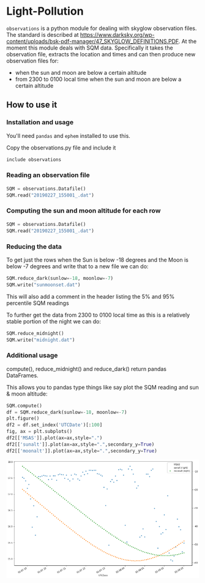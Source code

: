 # Light-Pollution

`observations` is a python module for dealing with skyglow observation files. 
The standard is described at https://www.darksky.org/wp-content/uploads/bsk-pdf-manager/47_SKYGLOW_DEFINITIONS.PDF.
At the moment this module deals with SQM data. Specifically it takes the observation file, extracts the location and times and can then produce new observation files for:
* when the sun and moon are below a certain altitude
* from 2300 to 0100 local time when the sun and moon are below a certain altitude

## How to use it  

### Installation and usage
You'll need `pandas` and `ephem` installed to use this.

Copy the observations.py file and include it
``` python
include observations
```
### Reading an observation file
```python
SQM = observations.Datafile()
SQM.read("20190227_155001_.dat")
```
### Computing the sun and moon altitude for each row
```python
SQM = observations.Datafile()
SQM.read("20190227_155001_.dat")
```
### Reducing the data

To get just the rows when the Sun is below -18 degrees and the Moon is below -7 degrees 
and write that to a new file we can do:
````python
SQM.reduce_dark(sunlow=-18, moonlow=-7)
SQM.write("sunmoonset.dat")
````
This will also add a comment in the header listing the 5% and 95% percentile SQM readings

To further get the data from 2300 to 0100 local time as this is a relatively stable portion 
of the night we can do:
````python
SQM.reduce_midnight()
SQM.write("midnight.dat")
````
### Additional usage
compute(), reduce_midnight() and reduce_dark() return pandas DataFrames. 

This allows you to pandas type things like say plot the SQM reading and sun & moon altitude:
````python
SQM.compute()
df = SQM.reduce_dark(sunlow=-18, moonlow=-7)
plt.figure()
df2 = df.set_index('UTCDate')[:100]
fig, ax = plt.subplots()
df2[['MSAS']].plot(ax=ax,style=".")
df2[['sunalt']].plot(ax=ax,style=".",secondary_y=True)
df2[['moonalt']].plot(ax=ax,style=".",secondary_y=True)
````
![plot](doc/plot.png)


